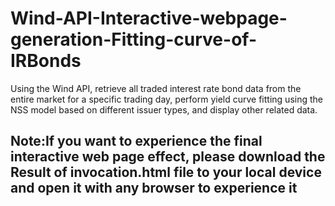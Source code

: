 # Wind-API-Interactive-webpage-generation-Fitting-curve-of-IRBonds
Using the Wind API, retrieve all traded interest rate bond data from the entire market for a specific trading day, perform yield curve fitting using the NSS model based on different issuer types, and display other related data.
## Note:If you want to experience the final interactive web page effect, please download the Result of invocation.html file to your local device and open it with any browser to experience it
